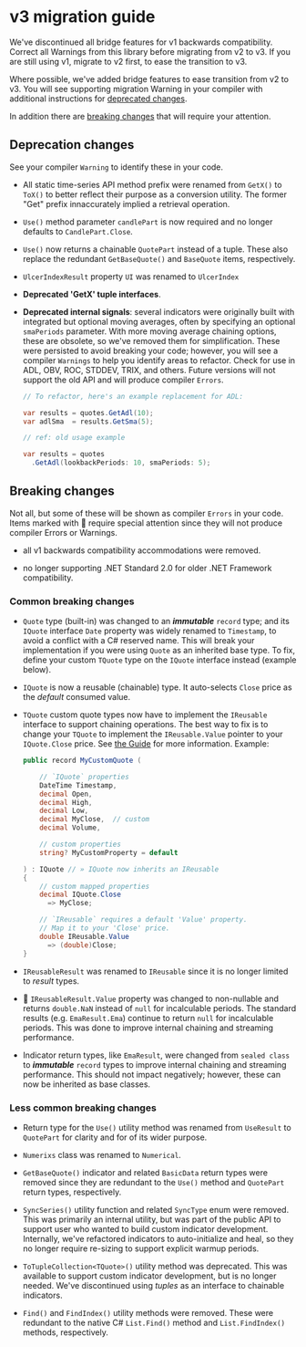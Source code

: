 # v3 migration guide

We've discontinued all bridge features for v1 backwards compatibility.
Correct all Warnings from this library before migrating from v2 to v3.
If you are still using v1, migrate to v2 first, to ease the transition to v3.

Where possible, we've added bridge features to ease transition from v2 to v3.
You will see supporting migration Warning in your compiler with additional instructions for [deprecated changes](#deprecation-changes).

In addition there are [breaking changes](#breaking-changes) that will require your attention.

## Deprecation changes

See your compiler `Warning` to identify these in your code.

- All static time-series API method prefix were renamed from `GetX()` to `ToX()` to better reflect their purpose as a conversion utility.  The former "Get" prefix innaccurately implied a retrieval operation.

- `Use()` method parameter `candlePart` is now required and no longer defaults to `CandlePart.Close`.
- `Use()` now returns a chainable `QuotePart` instead of a tuple.  These also replace the redundant `GetBaseQuote()` and `BaseQuote` items, respectively.

- `UlcerIndexResult` property `UI` was renamed to `UlcerIndex`

- **Deprecated 'GetX' tuple interfaces**.

- **Deprecated internal signals**: several indicators were originally built with integrated but optional
  moving averages, often by specifying an optional `smaPeriods` parameter.  With more moving average chaining options,
  these are obsolete, so we've removed them for simplification.  These were persisted to avoid breaking your code;
  however, you will see a compiler `Warnings` to help you identify areas to refactor.  Check for use in ADL, OBV, ROC, STDDEV, TRIX, and others.
  Future versions will not support the old API and will produce compiler `Errors`.

  ```csharp
  // To refactor, here's an example replacement for ADL:

  var results = quotes.GetAdl(10);
  var adlSma  = results.GetSma(5);

  // ref: old usage example

  var results = quotes
    .GetAdl(lookbackPeriods: 10, smaPeriods: 5);
  ```

## Breaking changes

Not all, but some of these will be shown as compiler `Errors` in your code.
Items marked with &#128681; require special attention since they will not produce compiler Errors or Warnings.

- all v1 backwards compatibility accommodations were removed.

- no longer supporting .NET Standard 2.0 for older .NET Framework compatibility.

### Common breaking changes

- `Quote` type (built-in) was changed to an _**immutable**_ `record` type; and its `IQuote` interface `Date` property was widely renamed to `Timestamp`, to avoid a conflict with a C# reserved name.  This will break your implementation if you were using `Quote` as an inherited base type.  To fix, define your custom `TQuote` type on the `IQuote` interface instead (example below).

- `IQuote` is now a reusable (chainable) type.  It auto-selects `Close` price as the _default_ consumed value.

- `TQuote` custom quote types now have to implement the `IReusable` interface to support chaining operations.  The best way to fix is to change your `TQuote` to implement the `IReusable.Value` pointer to your `IQuote.Close` price. See [the Guide](/guide) for more information.  Example:

  ```csharp
  public record MyCustomQuote (

      // `IQuote` properties
      DateTime Timestamp,
      decimal Open,
      decimal High,
      decimal Low,
      decimal MyClose,  // custom
      decimal Volume,

      // custom properties
      string? MyCustomProperty = default

  ) : IQuote // » IQuote now inherits an IReusable
  {
      // custom mapped properties
      decimal IQuote.Close
        => MyClose;

      // `IReusable` requires a default 'Value' property.
      // Map it to your 'Close' price.
      double IReusable.Value
        => (double)Close;
  }
  ```

- `IReusableResult` was renamed to `IReusable` since it is no longer limited to _result_ types.

- &#128681; `IReusableResult.Value` property was changed to non-nullable and returns `double.NaN` instead of `null` for incalculable periods.  The standard results (e.g. `EmaResult.Ema`) continue to return `null` for incalculable periods.  This was done to improve internal chaining and streaming performance.

- Indicator return types, like `EmaResult`, were changed from `sealed class` to _**immutable**_ `record` types to improve internal chaining and streaming performance.  This should not impact negatively; however, these can now be inherited as base classes.

### Less common breaking changes

- Return type for the `Use()` utility method was renamed from `UseResult` to `QuotePart` for clarity and for of its wider purpose.

- `Numerixs` class was renamed to `Numerical`.

- `GetBaseQuote()` indicator and related `BasicData` return types were removed since they are redundant to the `Use()` method and `QuotePart` return types, respectively.

- `SyncSeries()` utility function and related `SyncType` enum were removed.  This was primarily an internal utility, but was part of the public API to support user who wanted to build custom indicator development.  Internally, we've refactored indicators to auto-initialize and heal, so they no longer require re-sizing to support explicit warmup periods.

- `ToTupleCollection<TQuote>()` utility method was deprecated.  This was available to support custom indicator development, but is no longer needed.  We've discontinued using _tuples_ as an interface to chainable indicators.

- `Find()` and `FindIndex()` utility methods were removed.  These were redundant to the native C# `List.Find()` method and `List.FindIndex()` methods, respectively.
